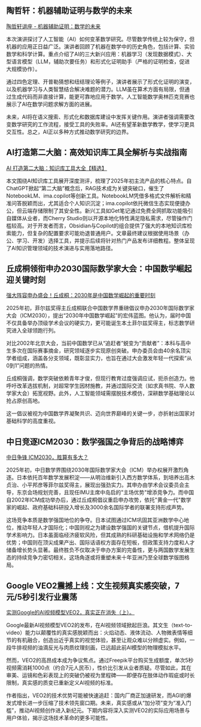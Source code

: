 
## 陶哲轩：机器辅助证明与数学的未来

[陶哲轩讲座 - 机器辅助证明：数学的未来](https://mp.weixin.qq.com/s/Xetf-aBMa9fi08RWPXXJcw)

本次演讲探讨了人工智能（AI）如何变革数学研究。尽管数学传统上较为保守，但机器的应用正日益广泛。演讲者回顾了机器在数学中的历史角色，包括计算、实验数学和科学计算。重点介绍了AI的三大新兴应用：机器学习（发现数据模式）、大型语言模型（LLM，辅助次要任务）和形式化证明助手（严格的证明检查，促进大规模协作）。

通过四色定理、开普勒猜想和纽结理论等例子，演讲者展示了形式化证明的演变，以及机器学习与人类智慧结合解决难题的潜力。LLM虽在算术方面有局限，但通过生成代码而非直接计算，能更可靠地应用于数学。人工智能数学奥林匹克竞赛也展示了AI在数学问题求解方面的进展。

未来，AI将在语义搜索、形式化和数据库建设中发挥关键作用。演讲者强调需要改变数学研究的工作流程，接受工具的失败率。AI还有望革新数学教学，使学习更具交互性。总之，AI正以多种方式推动数学研究的边界。

## AI打造第二大脑：高效知识库工具全解析与实战指南

[AI 打造第二大脑：知识库工具大全【精选】](https://mp.weixin.qq.com/s?__biz=MzAwODIyOTQ4Mw==&mid=2649441639&idx=1&sn=fdc1cad13090f9564cdcb7ad61268507&chksm=82ed2e13265245e52a28fe6dbfc198c8a4fdb9a9fb930fe67d3332a5a9e82c647dc20593c575&mpshare=1&scene=2&srcid=0224OKuNvDc8GYiYhNf2OCX6&sharer_shareinfo=936223c05db6bb884510312091b39966&sharer_shareinfo_first=52b8ee0ebc0a835cce696b7e1dc98249#rd)

本文围绕AI知识库工具展开深度测评，梳理了2025年初主流产品的核心特点。自ChatGPT掀起“第二大脑”概念后，RAG技术成为关键突破口，催生了NotebookLM、ima.copilot等创新工具。NotebookLM凭借多格式文件解析和精准问答脱颖而出，尤其适合个人知识沉淀；ima.copilot依托微信生态实现便捷办公，但云端存储限制了其安全性。新兴工具如Get笔记通过免费全网抓取功能吸引自媒体从业者，而Cherry Studio则以开源本地化特性满足隐私需求，尽管操作门槛较高。对于开发者而言，Obsidian与Copilot的组合提供了强大的本地知识库检索能力，但复杂的配置要求可能劝退普通用户。文章最终建议根据使用场景（办公、学习、开发）选择工具，并提示后续将针对热门产品发布详细教程。整体呈现了AI知识管理领域的技术演进与实用落地路径。


## 丘成桐领衔申办2030国际数学家大会：中国数学崛起迎关键时刻

[强大阵容申办盛会！丘成桐：2030年是中国数学崛起的重要时刻](https://mp.weixin.qq.com/s/wX5SOsMDstE6yBSx6Y05-Q)

2025年初，菲尔兹奖得主丘成桐联合中国数学界重磅倡议申办2030年国际数学家大会（ICM2030），提出“2030年中国数学崛起”的宏伟蓝图。他认为，届时中国不仅具备举办顶级学术会议的硬实力，更可能诞生本土菲尔兹奖得主，标志数学研究进入全球领跑行列。  

对比2002年北京大会，当前中国数学已从“追赶者”蜕变为“贡献者”：本科与高中生多次在国际赛事摘金，研究领域逐步实现原创突破。申办委员会由40余名顶尖学者组成，涵盖各分支领域，既彰显实力，也旨在通过大会激发年轻一代探索“从0到1”问题的热情。  

丘成桐强调，数学突破依赖青年才俊，但现行教育过度强调应试，扼杀创造力。他呼吁改革选拔机制，对超常学生因材施教，并通过国际交流（如求真书院、华人数学家大会）拓宽视野。此外，人工智能领域需摆脱技术模仿，深耕数学基础理论以抢占原创高地。  

这一倡议被视为中国数学界凝聚共识、迈向世界巅峰的关键一步，亦折射出国家对基础科学的高度重视。

## 中日竞逐ICM2030：数学强国之争背后的战略博弈

[中日争锋 ICM2030，胜算有多大？](https://mp.weixin.qq.com/s/lJ3FKuZbO6ILROqEcQBlQQ)

2025年初，中日数学界围绕2030年国际数学家大会（ICM）举办权展开激烈角逐。日本依托百年数学发展积淀——从明治维新引入西方数学体系，到培养出高木贞治、小平邦彦等菲尔兹奖得主，展现出强劲实力。其申办由学术会议委员会主导，东京会场规划完善，且现任IMU主席中岛启的"主场优势"增添竞争力。而中国自2002年ICM成功举办后，通过丘成桐倡议重启申办攻势，依托"黄金一代"数学家的崛起、政府基础科研投入增长及3000余名国际学者的联署支持形成声势。

这场竞争本质是数学强国地位的争夺。日本试图通过ICM巩固其亚洲数学中心地位，推动年轻人才国际化；中国则视之为建设数学强国的关键节点，借机提升国际学术影响力。日本虽面临经济疲软风险，但其成熟的科研基础设施和学术网络仍是优势；中国则在顶尖成果产出、国际话语权方面存在短板，但政策支持力度和人才储备增长势头显著。最终胜负不仅取决于申办方案的完备性，更与两国数学发展生态的持续竞争力密切相关。这场角逐或将重塑未来十年亚洲乃至全球数学版图格局。

## Google VEO2震撼上线：文生视频真实感突破，7元/5秒引发行业震荡  

[实测Google的AI视频模型VEO2，真实正在消失（上）。](https://mp.weixin.qq.com/s/VoQOq7Hqn14ivar7FpPmlQ)

Google最新AI视频模型VEO2的发布，在AI视频领域掀起巨浪。其文生（text-to-video）能力以颠覆性的真实感脱颖而出：火焰动态、液体流动、人物微表情等细节的有机融合，创造出近乎真实的视觉体验，甚至让观众难以分辨虚实。例如，一段牛排视频的油滴反光与肉质纹理刻画，已远超此前AI模型的物理模拟水平。  

然而，VEO2的高昂成本成为争议焦点。通过Freepik平台购买生成额度，单次5秒视频需消耗1000点（约合7元人民币），性价比引发从业者质疑。尽管如此，其在审美、运镜和色彩表现上的突破仍被视为里程碑——即便存在肢体动作瑕疵或时长限制，真实感的质变已重新定义AI视频的标准。  

作者指出，VEO2的技术优势可能被快速追赶：国内厂商正加速研发，而AGI的爆发式增长进一步压缩了技术领先窗口期。未来，真实感或从“加分项”变为“准入门槛”，推动AI视频创作进入新纪元。下期内容将深入实测VEO2的实际应用场景与用户体验，揭示这场技术革命的更多可能性。

